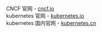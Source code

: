 
CNCF 官网 - [cncf.io](https://www.cncf.io/)   
kubernetes 官网 - [kubernetes.io](https://kubernetes.io/)  
kubernetes 国内官网 - [kubernetes.cn](https://kubernetes.cn/)  

